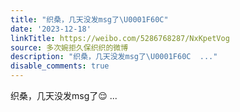 ```yaml
---
title: "织桑，几天没发msg了\U0001F60C"
date: '2023-12-18'
linkTitle: https://weibo.com/5286768287/NxKpetVog
source: 多次婉拒久保织织的微博
description: "织桑，几天没发msg了\U0001F60C  ..."
disable_comments: true
---
```

织桑，几天没发msg了😌  ...